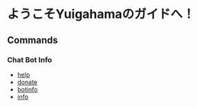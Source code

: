 # ようこそYuigahamaのガイドへ！

## Commands

### Chat Bot Info

- [help](commands/help.html)
- [donate](commands/donate.html)
- [botinfo](commands/botinfo.html)
- [info](commands/info.html)